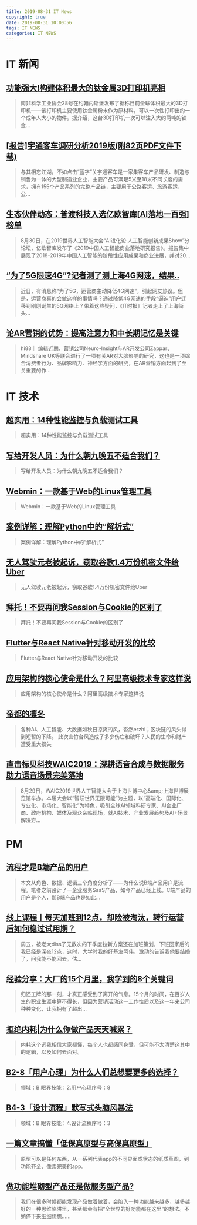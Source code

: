 ```yaml
---
title: 2019-08-31 IT News
copyright: true
date: 2019-08-31 10:00:56
tags: IT NEWS
categories: IT NEWS
---
```

# IT 新闻 
 ## [功能强大!构建体积最大的钛金属3D打印机亮相](http://mp.weixin.qq.com/s?src=11&timestamp=1567216804&ver=1823&signature=xbx3T9LaJyFji6dpcD0XgzPsHGW6HKH2qdpWOvdOLMWOl-jnPlHx2H6UQ6iRjsfCLGTglcgNTIGBP5qvj9Av*X0QY4ZO61jWdGbdENHW-Inpb5JOVpxbB*xE8PI5Kvmm&new=1)
 > 南非科学工业协会28号在约翰内斯堡发布了据称目前全球体积最大的3D打印机——该打印机主要使用钛金属粉末作为原材料，可以一次性打印出约一个成年人大小的物件。据介绍，这台3D打印机一次可以注入大约两吨的钛金...
 ## [\[报告\]宇通客车调研分析2019版(附82页PDF文件下载)](http://mp.weixin.qq.com/s?src=11&timestamp=1567216804&ver=1823&signature=5lX4ISXjm2y5tZZPYrJShb8xpSFUOnNsOHxKliSxdihKsbQMRv0PLCQ2kTX5R3fAT64A4NVT*S3RieZzzTZPP*CSs7FnKfDUwLfaU6FoyeBc4SktKLKVVUXPKqPB9fY5&new=1)
 > 与其相忘江湖，不如点击“蓝字”关宇通客车是一家集客车产品研发、制造与销售为一体的大型制造业企业，主要产品可满足5米至18米不同长度的需求，拥有155个产品系列的完整产品链，主要用于公路客运、旅游客运、公...
 ## [生态伙伴动态：普渡科技入选亿欧智库\[AI落地一百强\]榜单](http://mp.weixin.qq.com/s?src=11&timestamp=1567216804&ver=1823&signature=xVoFpPpq8LfFry7UAix-dFXqQeIVh06vedv64b2qVXSP6*NynRcaw9PIYrFwKTZg-6KhRFj77SAzZ60oQ8A9MrPmSg6T8JGcTHc0t1BwCf72yMWoEjPo97XC2QWa-5fP&new=1)
 > 8月30日，在2019世界人工智能大会“AI进化论·人工智能创新成果Show”分论坛，亿欧智库发布了《2019中国人工智能商业落地研究报告》。报告集中展现了2018-2019年中国人工智能的阶段性应用成果和商业进展，并对20...
 ## [“为了5G限速4G”?记者测了测上海4G网速，结果..](http://mp.weixin.qq.com/s?src=11&timestamp=1567216804&ver=1823&signature=mjqbB*reqTICrcj*b5MOpd1A44X38wuErAELq8EkEzuRAMWMpTUMVQzDUHBHoEHcwYdywRp6wZ3dCrO-ih7QLH1AjOzTOH-rxH7QuxMlQsyJ9V7HJVZ*cRbeY52tGAkX&new=1)
 > 近日，有消息称“为了5G，运营商主动降低4G网速”，引起网友热议。但是，运营商真的会做这样的事情吗？通过降低4G网速的手段“逼迫”用户迁移到刚刚诞生的5G网络上？带着这些疑问，《IT时报》记者走上了上海街头...
 ## [论AR营销的优势：提高注意力和中长期记忆是关键](http://mp.weixin.qq.com/s?src=11&timestamp=1567216804&ver=1823&signature=1NTinSyYyXnQB9tQj-eBs*LYeDbfvWK-GpkIDLMVJhL4DD4X4VTGfo9YL0WRe7jMhLI5AiGcGVcXtMHMkPPN0Vpo82dESIxKQZe5rID-DU1yGoHPJ3ixL4HRtA7Dih3y&new=1)
 > hi88｜ 编辑近期，营销公司Neuro-Insight与AR开发公司Zappar、Mindshare UK等联合进行了一项有关AR对大脑影响的研究，这也是一项综合消费者行为、品牌影响力、神经学方面的研究，在AR营销方面起到了至关重要的作...
# IT 技术 
 ## [超实用：14种性能监控与负载测试工具](http://developer.51cto.com/art/201908/602202.htm)
 > 超实用：14种性能监控与负载测试工具
 ## [写给开发人员：为什么朝九晚五不适合我们？](http://news.51cto.com/art/201908/602148.htm)
 > 写给开发人员：为什么朝九晚五不适合我们？
 ## [Webmin：一款基于Web的Linux管理工具](http://os.51cto.com/art/201908/602117.htm)
 > Webmin：一款基于Web的Linux管理工具
 ## [案例详解：理解Python中的“解析式”](http://developer.51cto.com/art/201908/602188.htm)
 > 案例详解：理解Python中的“解析式”
 ## [无人驾驶元老被起诉，窃取谷歌1.4万份机密文件给Uber](http://ai.51cto.com/art/201908/602162.htm)
 > 无人驾驶元老被起诉，窃取谷歌1.4万份机密文件给Uber
 ## [拜托！不要再问我Session与Cookie的区别了](http://developer.51cto.com/art/201908/602140.htm)
 > 拜托！不要再问我Session与Cookie的区别了
 ## [Flutter与React Native针对移动开发的比较](http://mobile.51cto.com/abased-602111.htm)
 > Flutter与React Native针对移动开发的比较
 ## [应用架构的核心使命是什么？阿里高级技术专家这样说](http://developer.51cto.com/art/201908/602153.htm)
 > 应用架构的核心使命是什么？阿里高级技术专家这样说
 ## [帝都的凛冬](https://blog.csdn.net/yoyo_liyy/article/details/82762601)
 > 各种AI、人工智能、大数据如秋日凉爽的风，杳然erzhi；区块链的风头得到短暂的下降。                此次山竹台风造成了多少伤亡和破坏？人民的生命和财产遭受重大损失
 ## [直击标贝科技WAIC2019：深耕语音合成与数据服务 助力语音场景完美落地](https://blog.csdn.net/csdnnews/article/details/100159576)
 > 8月29日，WAIC2019世界人工智能大会于上海世博中心&amp;amp;上海世博展览馆举办。本届大会以“智联世界无限可能”为主题，以“高端化、国际化、专业化、市场化、智能化”为特色，吸引全球AI领域科研专家、AI企业厂商、政府机构、媒体及观众亲临现场，就AI技术、产业发展趋势及AI+场景解决方...
# PM 
 ## [流程才是B端产品的用户](http://www.woshipm.com/pd/2797576.html)
 > 本文从角色、数据、逻辑三个角度分析了——为什么说B端产品用户是流程。笔者之前设计了一企业服务SaaS产品，如今产品已经上线。C端产品的用户是个人，那B端产品也是如此...
 ## [线上课程丨每天加班到12点，却险被淘汰，转行运营后如何稳过试用期？](http://www.woshipm.com/active/2793472.html)
 > 周五，被老大diss了无数次的下季度拉新方案还在加班策划，下班回家后的我已经是深夜12点，这时，大学时我的好基友阿伟，激动的告诉我他要结婚了，问我能不能回去。估...
 ## [经验分享：大厂的15个月里，我学到的8个关键词](http://www.woshipm.com/zhichang/2795415.html)
 > 归还工牌的那一刻，才真正感受到了离开的气息。15个月的时间，在百岁人生的职业生涯中算不得长，但因为营销活动这一工作性质以及这一年来公司种种变化，让我拥有了超出...
 ## [拒绝内耗|为什么你做产品天天喊累？](http://www.chanpin100.com/article/109387)
 > 内耗这个词我相信大家都懂，每个人也都感同身受，但可能不太清楚这其中的逻辑，以及如何去面对。
 ## [B2-8「用户心理」为什么人们总想要更多的选择？](http://www.chanpin100.com/article/109390)
 > 领域：B.眼界技能：2.用户心理序号：8
 ## [B4-3「设计流程」默写式头脑风暴法](http://www.chanpin100.com/article/109391)
 > 领域：B.眼界技能：4.设计流程序号：3
 ## [一篇文章搞懂「低保真原型与高保真原型」](http://www.chanpin100.com/article/109393)
 > 原型可以是任何东西，从一系列代表app的不同界面或状态的纸质草图，到功能齐全、像素完美的app。
 ## [做功能堆砌型产品还是做服务型产品?](http://www.chanpin100.com/article/109384)
 > 我们在很多时候都能发现产品做着做着，会陷入一种功能越来越多，越多越好的一种思维陷阱里，甚至都会有把“全世界的好功能都在这里”的想法。不妨停下来细细想想......

    